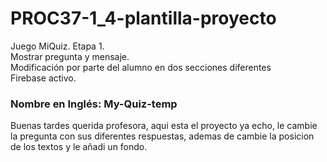 # PROC37-1_4-plantilla-proyecto
Juego MiQuiz. Etapa 1.  
Mostrar pregunta y mensaje.  
Modificación por parte del alumno en dos secciones diferentes  
Firebase activo. 

### Nombre en Inglés: My-Quiz-temp
Buenas tardes querida profesora, aqui esta el proyecto ya echo, le cambie la pregunta con sus diferentes respuestas, ademas de cambie la posicion de los textos y le añadi un fondo.
